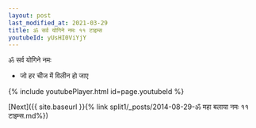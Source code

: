 ```yaml
---
layout: post
last_modified_at: 2021-03-29
title: ॐ सर्व योगिने नमः ११ टाइम्स
youtubeId: yUsHI0ViYjY
---
```

 
 
 ॐ सर्व योगिने नमः  
 
 -  जो हर चीज में विलीन हो जाए 
 
  
 
  
 
 
 
 
 
 


{% include youtubePlayer.html id=page.youtubeId %}
 
[Next]({{ site.baseurl }}{% link  split1/_posts/2014-08-29-ॐ महा बलाया नमः ११ टाइम्स.md%})
 
